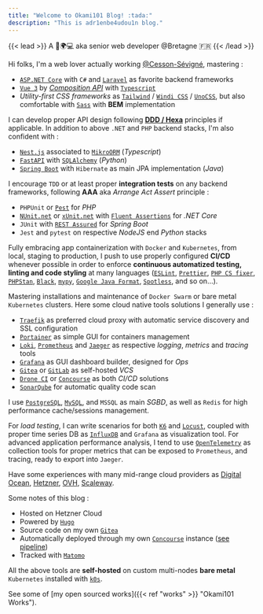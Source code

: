```yaml
---
title: "Welcome to Okami101 Blog! :tada:"
description: "This is adr1enbe4udou1n blog."
---
```


{{< lead >}}
A 🧔🌍💻 aka senior web developer @Bretagne 🇫🇷
{{< /lead >}}

Hi folks, I'm a web lover actually working [@Cesson-Sévigné](https://fr.wikipedia.org/wiki/Cesson-S%C3%A9vign%C3%A9), mastering :

* [`ASP.NET Core`](https://docs.microsoft.com/fr-fr/aspnet/core/?view=aspnetcore-6.0) with `C#` and [`Laravel`](https://laravel.com/) as favorite backend frameworks
* [`Vue 3`](https://vuejs.org/) by [*Composition API*](https://vuejs.org/guide/extras/composition-api-faq.html) with [`Typescript`](https://www.typescriptlang.org/)
* *Utility-first CSS frameworks* as [`Tailwind`](https://tailwindcss.com/) / [`Windi CSS`](https://windicss.org/) / [`UnoCSS`](https://github.com/unocss/unocss), but also comfortable with [`Sass`](https://sass-lang.com/) with **BEM** implementation

I can develop proper API design following [**DDD / Hexa**](https://en.wikipedia.org/wiki/Domain-driven_design) principles if applicable. In addition to above `.NET` and `PHP` backend stacks, I'm also confident with :

* [`Nest.js`](https://nestjs.com/) associated to [`MikroORM`](https://mikro-orm.io/) (*Typescript*)
* [`FastAPI`](https://fastapi.tiangolo.com/) with [`SQLAlchemy`](https://www.sqlalchemy.org/) (*Python*)
* [`Spring Boot`](https://spring.io/projects/spring-boot) with `Hibernate` as main JPA implementation (*Java*)

I encourage `TDD` or at least proper **integration tests** on any backend frameworks, following **AAA** aka *Arrange Act Assert* principle :

* `PHPUnit` or [`Pest`](https://pestphp.com/) for *PHP*
* [`NUnit.net`](https://nunit.org/) or [`xUnit.net`](https://xunit.net/) with [`Fluent Assertions`](https://github.com/fluentassertions/fluentassertions) for *.NET Core*
* `JUnit` with [`REST Assured`](https://rest-assured.io/) for *Spring Boot*
* `Jest` and `pytest` on respective *NodeJS* end *Python* stacks

Fully embracing app containerization with `Docker` and `Kubernetes`, from local, staging to production, I push to use properly configured **CI/CD** whenever possible in order to enforce **continuous automatized testing, linting and code styling** at many languages ([`ESLint`](https://eslint.org/), [`Prettier`](https://prettier.io/), [`PHP CS fixer`](https://cs.symfony.com/), [`PHPStan`](https://github.com/phpstan/phpstan), [`Black`](https://black.readthedocs.io/en/stable/), [`mypy`](http://mypy-lang.org/), [`Google Java Format`](https://github.com/google/google-java-format), [`Spotless`](https://github.com/diffplug/spotless), and so on...).

Mastering installations and maintenance of `Docker Swarm` or bare metal `Kubernetes` clusters. Here some cloud native tools solutions I generally use :

* [`Traefik`](https://traefik.io/traefik/) as preferred cloud proxy with automatic service discovery and SSL configuration
* [`Portainer`](https://www.portainer.io/) as simple GUI for containers management
* [`Loki`](https://grafana.com/oss/loki/), [`Prometheus`](https://prometheus.io) and [`Jaeger`](https://www.jaegertracing.io/) as respective *logging*, *metrics* and *tracing* tools
* [`Grafana`](https://grafana.com) as GUI dashboard builder, designed for *Ops*
* [`Gitea`](https://gitea.io/) or [`GitLab`](https://about.gitlab.com/) as self-hosted *VCS*
* [`Drone CI`](https://www.drone.io/) or [`Concourse`](https://concourse-ci.org/) as both *CI/CD* solutions
* [`SonarQube`](https://www.sonarqube.org/) for automatic quality code scan

I use [`PostgreSQL`](https://www.postgresql.org/), [`MySQL`](https://www.mysql.com/fr/), and `MSSQL` as main *SGBD*, as well as `Redis` for high performance cache/sessions management.

For *load testing*, I can write scenarios for both [`K6`](https://k6.io/) and [`Locust`](https://locust.io/), coupled with proper time series DB as [`InfluxDB`](https://www.influxdata.com/) and `Grafana` as visualization tool. For advanced application performance analysis, I tend to use [`OpenTelemetry`](https://opentelemetry.io/) as collection tools for proper metrics that can be exposed to `Prometheus`, and tracing, ready to export into `Jaeger`.

Have some experiences with many mid-range cloud providers as [Digital Ocean](https://www.digitalocean.com/), [Hetzner](https://www.hetzner.com/), [OVH](https://www.ovhcloud.com/), [Scaleway](https://www.scaleway.com/).

Some notes of this blog :

* Hosted on Hetzner Cloud
* Powered by [`Hugo`](https://gohugo.io/)
* Source code on my own [`Gitea`](https://gitea.okami101.io/adr1enbe4udou1n/blog)
* Automatically deployed through my own [`Concourse`](https://concourse.okami101.io) instance ([see pipeline](https://concourse.okami101.io/teams/main/pipelines/blog))
* Tracked with [`Matomo`](https://matomo.okami101.io/)

All the above tools are **self-hosted** on custom multi-nodes **bare metal** `Kubernetes` installed with [`k0s`](https://k0sproject.io/).

See some of [my open sourced works]({{< ref "works" >}} "Okami101 Works").
